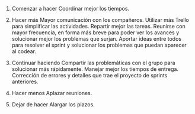 1. Comenzar a hacer
Coordinar mejor los tiempos.

2. Hacer más
Mayor comunicación con los compañeros.
Utilizar más Trello para simplificar las actividades.
Repartir mejor las tareas.
Reunirse con mayor frecuencia, en forma más breve para poder ver los avances y solucionar mejor los problemas que surjan.
Aportar ideas entre todos para resolver el sprint y solucionar los problemas que puedan aparecer al codear.

3. Continuar haciendo
Compartir las problemáticas con el grupo para solucionar más rápidamente.
Manejar mejor los tiempos de entrega.
Corrección de errores y detalles que trae el proyecto de sprints anteriores.

4. Hacer menos
Aplazar reuniones.

5. Dejar de hacer
Alargar los plazos.


